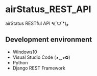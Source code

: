 # airStatus_REST_API
airStatus RESTful API ٩(ˊᗜˋ*)و

Development environment 
------------------------
* Windows10 
* Visual Studio Code (◕‿◕✿)
* Python 
* Django REST Framework 

